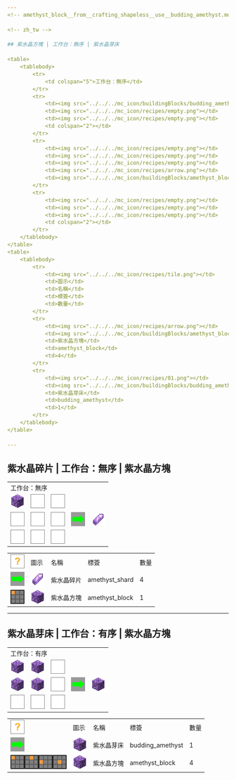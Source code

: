 ```yaml
---
<!-- amethyst_block__from__crafting_shapeless__use__budding_amethyst.md -->

<!-- zh_tw -->

## 紫水晶方塊 | 工作台：無序 | 紫水晶芽床

<table>
	<tablebody>
		<tr>
			<td colspan="5">工作台：無序</td>
		</tr>
		<tr>
			<td><img src="../../../mc_icon/buildingBlocks/budding_amethyst.png"></td>
			<td><img src="../../../mc_icon/recipes/empty.png"></td>
			<td><img src="../../../mc_icon/recipes/empty.png"></td>
			<td colspan="2"></td>
		</tr>
		<tr>
			<td><img src="../../../mc_icon/recipes/empty.png"></td>
			<td><img src="../../../mc_icon/recipes/empty.png"></td>
			<td><img src="../../../mc_icon/recipes/empty.png"></td>
			<td><img src="../../../mc_icon/recipes/arrow.png"></td>
			<td><img src="../../../mc_icon/buildingBlocks/amethyst_block.png"></td>
		</tr>
		<tr>
			<td><img src="../../../mc_icon/recipes/empty.png"></td>
			<td><img src="../../../mc_icon/recipes/empty.png"></td>
			<td><img src="../../../mc_icon/recipes/empty.png"></td>
			<td colspan="2"></td>
		</tr>
	</tablebody>
</table>
<table>
	<tablebody>
		<tr>
			<td><img src="../../../mc_icon/recipes/tile.png"></td>
			<td>圖示</td>
			<td>名稱</td>
			<td>標簽</td>
			<td>數量</td>
		</tr>
		<tr>
			<td><img src="../../../mc_icon/recipes/arrow.png"></td>
			<td><img src="../../../mc_icon/buildingBlocks/amethyst_block.png"></td>
			<td>紫水晶方塊</td>
			<td>amethyst_block</td>
			<td>4</td>
		</tr>
		<tr>
			<td><img src="../../../mc_icon/recipes/01.png"></td>
			<td><img src="../../../mc_icon/buildingBlocks/budding_amethyst.png"></td>
			<td>紫水晶芽床</td>
			<td>budding_amethyst</td>
			<td>1</td>
		</tr>
	</tablebody>
</table>

---
```

<!-- amethyst_shard__from__crafting_shapeless__use__amethyst_block.md -->

<!-- zh_tw -->

## 紫水晶碎片 | 工作台：無序 | 紫水晶方塊

<table>
	<tablebody>
		<tr>
			<td colspan="5">工作台：無序</td>
		</tr>
		<tr>
			<td><img src="../../../mc_icon/buildingBlocks/amethyst_block.png"></td>
			<td><img src="../../../mc_icon/recipes/empty.png"></td>
			<td><img src="../../../mc_icon/recipes/empty.png"></td>
			<td colspan="2"></td>
		</tr>
		<tr>
			<td><img src="../../../mc_icon/recipes/empty.png"></td>
			<td><img src="../../../mc_icon/recipes/empty.png"></td>
			<td><img src="../../../mc_icon/recipes/empty.png"></td>
			<td><img src="../../../mc_icon/recipes/arrow.png"></td>
			<td><img src="../../../mc_icon/misc/amethyst_shard.png"></td>
		</tr>
		<tr>
			<td><img src="../../../mc_icon/recipes/empty.png"></td>
			<td><img src="../../../mc_icon/recipes/empty.png"></td>
			<td><img src="../../../mc_icon/recipes/empty.png"></td>
			<td colspan="2"></td>
		</tr>
	</tablebody>
</table>
<table>
	<tablebody>
		<tr>
			<td><img src="../../../mc_icon/recipes/tile.png"></td>
			<td>圖示</td>
			<td>名稱</td>
			<td>標簽</td>
			<td>數量</td>
		</tr>
		<tr>
			<td><img src="../../../mc_icon/recipes/arrow.png"></td>
			<td><img src="../../../mc_icon/misc/amethyst_shard.png"></td>
			<td>紫水晶碎片</td>
			<td>amethyst_shard</td>
			<td>4</td>
		</tr>
		<tr>
			<td><img src="../../../mc_icon/recipes/01.png"></td>
			<td><img src="../../../mc_icon/buildingBlocks/amethyst_block.png"></td>
			<td>紫水晶方塊</td>
			<td>amethyst_block</td>
			<td>1</td>
		</tr>
	</tablebody>
</table>

---
<!-- budding_amethyst__from__crafting_shaped__use__amethyst_block.md -->

<!-- zh_tw -->

## 紫水晶芽床 | 工作台：有序 | 紫水晶方塊

<table>
	<tablebody>
		<tr>
			<td colspan="5">工作台：有序</td>
		</tr>
		<tr>
			<td><img src="../../../mc_icon/buildingBlocks/amethyst_block.png"></td>
			<td><img src="../../../mc_icon/buildingBlocks/amethyst_block.png"></td>
			<td><img src="../../../mc_icon/recipes/empty.png"></td>
			<td colspan="2"></td>
		</tr>
		<tr>
			<td><img src="../../../mc_icon/buildingBlocks/amethyst_block.png"></td>
			<td><img src="../../../mc_icon/buildingBlocks/amethyst_block.png"></td>
			<td><img src="../../../mc_icon/recipes/empty.png"></td>
			<td><img src="../../../mc_icon/recipes/arrow.png"></td>
			<td><img src="../../../mc_icon/buildingBlocks/budding_amethyst.png"></td>
		</tr>
		<tr>
			<td><img src="../../../mc_icon/recipes/empty.png"></td>
			<td><img src="../../../mc_icon/recipes/empty.png"></td>
			<td><img src="../../../mc_icon/recipes/empty.png"></td>
			<td colspan="2"></td>
		</tr>
	</tablebody>
</table>
<table>
	<tablebody>
		<tr>
			<td><img src="../../../mc_icon/recipes/tile.png"></td>
			<td>圖示</td>
			<td>名稱</td>
			<td>標簽</td>
			<td>數量</td>
		</tr>
		<tr>
			<td><img src="../../../mc_icon/recipes/arrow.png"></td>
			<td><img src="../../../mc_icon/buildingBlocks/budding_amethyst.png"></td>
			<td>紫水晶芽床</td>
			<td>budding_amethyst</td>
			<td>1</td>
		</tr>
		<tr>
			<td><img src="../../../mc_icon/recipes/01.png"><img src="../../../mc_icon/recipes/02.png"><img src="../../../mc_icon/recipes/04.png"><img src="../../../mc_icon/recipes/05.png"></td>
			<td><img src="../../../mc_icon/buildingBlocks/amethyst_block.png"></td>
			<td>紫水晶方塊</td>
			<td>amethyst_block</td>
			<td>4</td>
		</tr>
	</tablebody>
</table>

